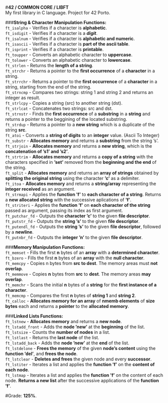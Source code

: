 #**42 / COMMON CORE / LIBFT**  
My first library in C language. Project for 42 Porto.  
  
###**String & Character Manipulation Functions:**  
`ft_isalpha` - Verifies if a character is **alphabetic**.  
`ft_isdigit` - Verifies if a character is a **_digit_**.  
`ft_isalnum` - Verifies if a character is **alphabetic and numeric**.  
`ft_isascii` - Verifies if a character is **part of the ascii table**.  
`ft_isprint` - Verifies if a character is **printable**.  
`ft_toupper` - Converts an alphabetic character to **uppercase**.  
`ft_tolower` - Converts an alphabetic character to **lowercase**.  
`ft_strlen` - Returns the **length of a string**.  
`ft_strchr` - Returns a pointer to the **first occurrence** of a **character** in a string.  
`ft_strrchr` - Returns a pointer to the **first occurrence** of a **character** in a string, starting from the end of the string.  
`ft_strncmp` - Compares two strings: string 1 and string 2 and returns an integer as result.  
`ft_strlcpy` - Copies a string (src) to another string (dst).  
`ft_strlcat` - Concatenates two strings: src and dst.  
`ft_strnstr` - Finds the **first occurrence** of a **substring** in a **string** and returns a pointer to the beggining of the located substring.  
`ft_strdup` -  Returns a pointer to a **new string** which is a duplicate of the string **src**.  
`ft_atoi` - Converts a **string of digits** to an **integer** value. (Ascii To Integer)  
`ft_substr` - **Allocates memory** and returns a **substring** from the string ’s’.  
`ft_strjoin` - **Allocates memory** and returns a **new string**, which is the **concatenation of ’s1’ and ’s2’**.  
`ft_strtrim` - **Allocates memory** and returns a **copy of a string** with the characters specified in **’set’** removed from the **beginning and the end** of the string.  
`ft_split` - **Allocates memory** and returns an **array of strings** obtained by **splitting the original string** using the character **’c’** as a delimiter.  
`ft_itoa` - **Allocates memory** and returns a **string/array** representing the **integer received** as an argument.  
`ft_strmapi` - Applies the **function ’f’** to **each character of a string**. Returns a **new allocated string** with the successive aplications of **’f’**.  
`ft_striteri` - Applies the **function ’f’** on **each character of the string** passed as argument, passing its index as first argument.  
`ft_putchar_fd` - Outputs the **character ’c’** to the given **file descriptor**.  
`ft_putstr_fd` - Outputs the **string ’s’** to the given **file descriptor**.  
`ft_putendl_fd` - Outputs the **string ’s’** to the given **file descriptor**, followed by a **newline**.  
`ft_putnbr_fd` - Outputs the **integer ’n’** to the given **file descriptor**.  


###**Memory Manipulation Functions:**  
`ft_memset` - Fills the first **n** bytes of an **array** with a **determined character**.  
`ft_bzero` - Fills the first **n** bytes of an **array** with the **null character**.  
`ft_memcpy` - Copies n bytes from **src to dest**. The memory areas must **not overlap**.  
`ft_memmove` - Copies **n** bytes from **src** to **dest**. The memory areas **may overlap**.  
`ft_memchr` - Scans the initial **n** bytes of a **string** for the **first instance of a character**.  
`ft_memcmp` - Compares the first **n** bytes of **string 1** and **string 2**.  
`ft_calloc` -  **Allocates  memory for an array** of **nmemb elements** of **size bytes** each and returns a **pointer** to the **allocated memory**.  

###**Linked Lists Functions:**  
`ft_lstnew` - **Allocates memory** and returns a **new node**.  
`ft_lstadd_front` - Adds the **node ’new’** at the **beginning** of the list.  
`ft_lstsize` - Counts the **number of nodes** in a list.  
`ft_lstlast` - Returns the **last node** of the list.  
`ft_lstadd_back` - Adds the **node ’new’** at the **end** of the list.  
`ft_lstdelone` - **Frees the memory** of the given **node’s content** using the **function ’del’**, and **frees the node**.  
`ft_lstclear` - **Deletes and frees** the given node and every **successor**.  
`ft_lstiter` - Iterates a list and applies the **function ’f’** on the **content of each node**.  
`ft_lstmap` - Iterates a list and applies the **function ’f’** on the content of each node. **Returns a new list** after the successive applications of the **function ’f’**.  

#Grade: **125%**.
